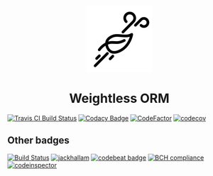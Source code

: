 <p align="center">
<img width="150" height="150" src="weightlessicon.png" title="windy by K available at https://thenounproject.com/k4dezign/collection/weather/?i=455834. CC 3.0 BY licensed (http://creativecommons.org/licenses/by/3.0/)">
</p>

<h1 align="center">Weightless ORM</h1>


[![Travis CI Build Status](https://img.shields.io/travis/com/jackhallam/weightless-orm?logo=Travis-CI&logoColor=lightgrey)](https://travis-ci.com/jackhallam/weightless-orm)
[![Codacy Badge](https://img.shields.io/codacy/grade/87dafa74154349a0af3878b3435b0f98?logo=codacy&logoColor=lightgrey)](https://app.codacy.com/gh/jackhallam/weightless-orm?utm_source=github.com&utm_medium=referral&utm_content=jackhallam/weightless-orm&utm_campaign=Badge_Grade)
[![CodeFactor](https://img.shields.io/codefactor/grade/github/jackhallam/weightless-orm?logo=codefactor&logoColor=lightgrey)](https://www.codefactor.io/repository/github/jackhallam/weightless-orm)
[![codecov](https://img.shields.io/codecov/c/gh/jackhallam/weightless-orm?logo=codecov&logoColor=lightgrey&token=LP3NP6IVS6)](https://codecov.io/gh/jackhallam/weightless-orm)

## Other badges
[![Build Status](https://semaphoreci.com/api/v1/jackhallam/weightless-orm/branches/master/shields_badge.svg)](https://semaphoreci.com/jackhallam/weightless-orm)
[![jackhallam](https://circleci.com/gh/jackhallam/weightless-orm.svg?style=shield)](https://circleci.com/gh/jackhallam/weightless-orm)
[![codebeat badge](https://codebeat.co/badges/81e6af5a-88e4-4d6d-8304-d3d21256b59e)](https://codebeat.co/projects/github-com-jackhallam-weightless-orm-master)
[![BCH compliance](https://bettercodehub.com/edge/badge/jackhallam/weightless-orm?branch=master)](https://bettercodehub.com/)
[![codeinspector](https://www.code-inspector.com/project/17060/score/svg)](https://frontend.code-inspector.com/project/17060/dashboard)
